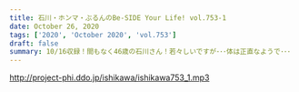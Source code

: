 ```yaml
---
title: 石川・ホンマ・ぶるんのBe-SIDE Your Life! vol.753-1
date: October 26, 2020
tags: ['2020', 'October 2020', 'vol.753']
draft: false
summary: 10/16収録！間もなく46歳の石川さん！若々しいですが･･･体は正直なようで･･･
---
```


http://project-phi.ddo.jp/ishikawa/ishikawa753_1.mp3
